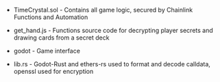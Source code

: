 * TimeCrystal.sol - Contains all game logic, secured by Chainlink Functions and Automation
  
* get_hand.js - Functions source code for decrypting player secrets and drawing cards from a secret deck
  
* godot - Game interface
  
* lib.rs - Godot-Rust and ethers-rs used to format and decode calldata, openssl used for encryption
